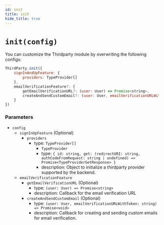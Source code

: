 ```yaml
---
id: init
title: init
hide_title: true
---
```


# ``init(config)``
You can customize the Thirdparty module by overwriting the following configs:


```js
ThirdParty.init({
    signInAndUpFeature: {
        providers: TypeProvider[]
    },
    emailVerificationFeature?: {
        getEmailVerificationURL?: (user: User) => Promise<string>,
        createAndSendCustomEmail?: (user: User, emailVerificationURLWithToken: string) => Promise<void>,
    }
})
```

### Parameters
- `config`
  - `signInUpFeature` (Optional)
    - `providers`
      - type: `TypeProvider[]`
        - `TypeProvider`
        - type: `{
                    id: string,
                    get: (redirectURI: string, authCodeFromRequest: string | undefined) => Promise<TypeProviderGetResponse>
                }`
        - description: Object to initialize a thirdparty provider supported by the backend.
  - `emailVerificationFeature`
    - `getEmailVerificationURL` (Optional)
      - type: `(user: User) => Promise<string>`
      - description: Callback for the email verification URL
    - `createAndSendCustomEmail` (Optional)
      - type: `(user: User, emailVerificationURLWithToken: string) => Promise<void>` 
      - description: Callback for creating and sending custom emails for email verification.
